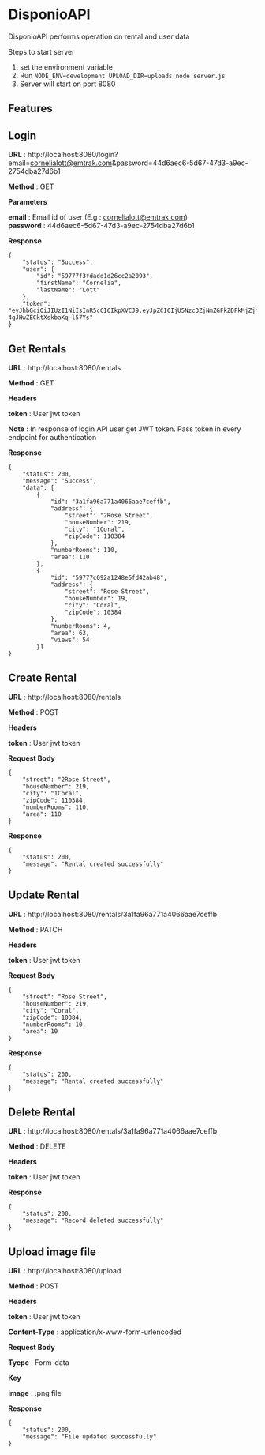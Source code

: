 DisponioAPI
==========

DisponioAPI performs operation on rental and user data

Steps to start server

1) set the environment variable
2) Run `NODE_ENV=development UPLOAD_DIR=uploads node server.js`
3) Server will start on port 8080

## Features

## Login

**URL** : http://localhost:8080/login?email=cornelialott@emtrak.com&password=44d6aec6-5d67-47d3-a9ec-2754dba27d6b1

**Method** : GET

**Parameters**

**email** : Email id of user (E.g : cornelialott@emtrak.com) <br/>
**password** : 44d6aec6-5d67-47d3-a9ec-2754dba27d6b1

**Response**
```
{
    "status": "Success",
    "user": {
        "id": "59777f3fdadd1d26cc2a2093",
        "firstName": "Cornelia",
        "lastName": "Lott"
    },
    "token": "eyJhbGciOiJIUzI1NiIsInR5cCI6IkpXVCJ9.eyJpZCI6IjU5Nzc3ZjNmZGFkZDFkMjZjYzJhMjA5MyIsImlhdCI6MTUxNzcyMTM3OSwiZXhwIjoxNTE3NzI4NTc5fQ.4ZxfHmra0Yhsqz2m1MG-4gJHwZECktXskbaKq-l57Ys"
}
```


## Get Rentals

**URL** : http://localhost:8080/rentals

**Method** : GET

**Headers**

**token** : User jwt token

**Note** : In response of login API user get JWT token. Pass token in every endpoint for authentication

**Response**
```
{
    "status": 200,
    "message": "Success",
    "data": [
        {
            "id": "3a1fa96a771a4066aae7ceffb",
            "address": {
                "street": "2Rose Street",
                "houseNumber": 219,
                "city": "1Coral",
                "zipCode": 110384
            },
            "numberRooms": 110,
            "area": 110
        },
        {
            "id": "59777c092a1248e5fd42ab48",
            "address": {
                "street": "Rose Street",
                "houseNumber": 19,
                "city": "Coral",
                "zipCode": 10384
            },
            "numberRooms": 4,
            "area": 63,
            "views": 54
        }]
}
```


## Create Rental

**URL** : http://localhost:8080/rentals

**Method** : POST


**Headers**

**token** : User jwt token

**Request Body**
```
{
	"street": "2Rose Street",
	"houseNumber": 219,
	"city": "1Coral",
	"zipCode": 110384,
	"numberRooms": 110,
	"area": 110
}
```


**Response**
```
{
    "status": 200,
    "message": "Rental created successfully"
}
```

## Update Rental

**URL** : http://localhost:8080/rentals/3a1fa96a771a4066aae7ceffb

**Method** : PATCH

**Headers**

**token** : User jwt token

**Request Body**
```
{
	"street": "Rose Street",
	"houseNumber": 219,
	"city": "Coral",
	"zipCode": 10384,
	"numberRooms": 10,
	"area": 10
}
```

**Response**
```
{
    "status": 200,
    "message": "Rental created successfully"
}
```

## Delete Rental

**URL** : http://localhost:8080/rentals/3a1fa96a771a4066aae7ceffb

**Method** : DELETE

**Headers**

**token** : User jwt token

**Response**
```
{
    "status": 200,
    "message": "Record deleted successfully"
}
```

## Upload image file

**URL** : http://localhost:8080/upload

**Method** : POST

**Headers**

**token** : User jwt token

**Content-Type** : application/x-www-form-urlencoded

**Request Body**

**Tyepe** : Form-data

**Key**

**image** : .png file

**Response**
```
{
    "status": 200,
    "message": "File updated successfully"
}
```